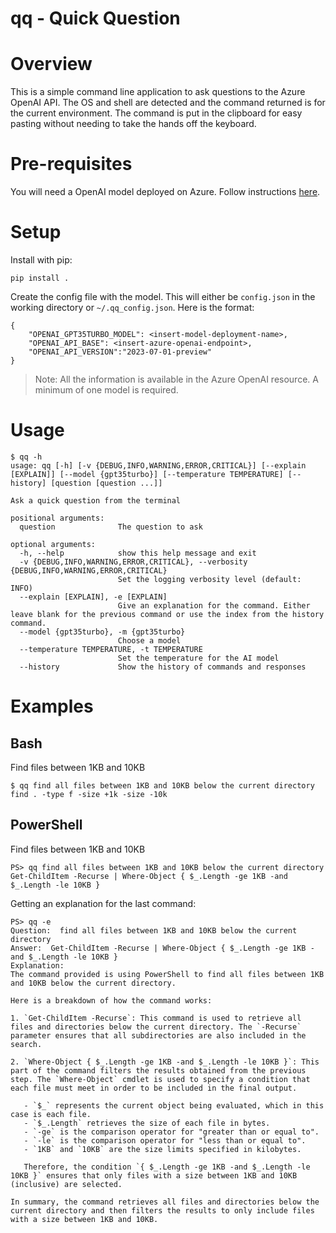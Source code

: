 # qq - Quick Question

# Overview

This is a simple command line application to ask questions to the Azure OpenAI API.  The OS and shell are detected and the command returned is for the current environment.  The command is put in the clipboard for easy pasting without needing to take the hands off the keyboard.

# Pre-requisites

You will need a OpenAI model deployed on Azure.  Follow instructions [here](https://learn.microsoft.com/en-us/azure/ai-services/openai/how-to/create-resource?pivots=web-portal).

# Setup

Install with pip:

    pip install .

Create the config file with the model.  This will either be `config.json` in the working directory or `~/.qq_config.json`.  Here is the format:

```
{
    "OPENAI_GPT35TURBO_MODEL": <insert-model-deployment-name>,
    "OPENAI_API_BASE": <insert-azure-openai-endpoint>,
    "OPENAI_API_VERSION":"2023-07-01-preview"
}
```

> Note:  All the information is available in the Azure OpenAI resource.  A minimum of one model is required.

# Usage

```
$ qq -h
usage: qq [-h] [-v {DEBUG,INFO,WARNING,ERROR,CRITICAL}] [--explain [EXPLAIN]] [--model {gpt35turbo}] [--temperature TEMPERATURE] [--history] [question [question ...]]

Ask a quick question from the terminal

positional arguments:
  question              The question to ask

optional arguments:
  -h, --help            show this help message and exit
  -v {DEBUG,INFO,WARNING,ERROR,CRITICAL}, --verbosity {DEBUG,INFO,WARNING,ERROR,CRITICAL}
                        Set the logging verbosity level (default: INFO)
  --explain [EXPLAIN], -e [EXPLAIN]
                        Give an explanation for the command. Either leave blank for the previous command or use the index from the history command.
  --model {gpt35turbo}, -m {gpt35turbo}
                        Choose a model
  --temperature TEMPERATURE, -t TEMPERATURE
                        Set the temperature for the AI model
  --history             Show the history of commands and responses
```

# Examples

## Bash

Find files between 1KB and 10KB

```
$ qq find all files between 1KB and 10KB below the current directory
find . -type f -size +1k -size -10k
```

## PowerShell

Find files between 1KB and 10KB

```
PS> qq find all files between 1KB and 10KB below the current directory
Get-ChildItem -Recurse | Where-Object { $_.Length -ge 1KB -and $_.Length -le 10KB }
```

Getting an explanation for the last command:

```
PS> qq -e
Question:  find all files between 1KB and 10KB below the current directory
Answer:  Get-ChildItem -Recurse | Where-Object { $_.Length -ge 1KB -and $_.Length -le 10KB }
Explanation:
The command provided is using PowerShell to find all files between 1KB and 10KB below the current directory.

Here is a breakdown of how the command works:

1. `Get-ChildItem -Recurse`: This command is used to retrieve all files and directories below the current directory. The `-Recurse` parameter ensures that all subdirectories are also included in the search.

2. `Where-Object { $_.Length -ge 1KB -and $_.Length -le 10KB }`: This part of the command filters the results obtained from the previous step. The `Where-Object` cmdlet is used to specify a condition that each file must meet in order to be included in the final output.

   - `$_` represents the current object being evaluated, which in this case is each file.
   - `$_.Length` retrieves the size of each file in bytes.
   - `-ge` is the comparison operator for "greater than or equal to".
   - `-le` is the comparison operator for "less than or equal to".
   - `1KB` and `10KB` are the size limits specified in kilobytes.

   Therefore, the condition `{ $_.Length -ge 1KB -and $_.Length -le 10KB }` ensures that only files with a size between 1KB and 10KB (inclusive) are selected.

In summary, the command retrieves all files and directories below the current directory and then filters the results to only include files with a size between 1KB and 10KB.
```
